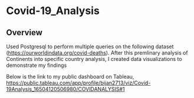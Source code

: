 # Covid-19_Analysis

## Overview
Used Postgresql to perform multiple queries on the following dataset (https://ourworldindata.org/covid-deaths). After this premlinary analysis of Continents into specific country analysis, I created data visualizations to demonstrate my findings 

Below is the link to my public dashboard on Tableau, 
https://public.tableau.com/app/profile/bijan2713/viz/Covid-19Analysis_16504120506980/COVIDANALYSIS#1
